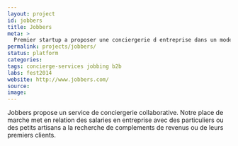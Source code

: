 ```yaml
---
layout: project
id: jobbers
title: Jobbers
meta: >
  Premier startup a proposer une conciergerie d entreprise dans un modele d economie collaborative.
permalink: projects/jobbers/
status: platform
categories: 
tags: concierge-services jobbing b2b
labs: fest2014
website: http://www.jobbers.com/
source: 
image: 
---
```


Jobbers propose un service de conciergerie collaborative. Notre place de marche met en relation des salaries en entreprise avec des particuliers ou des petits artisans a la recherche de complements de revenus ou de leurs premiers clients.